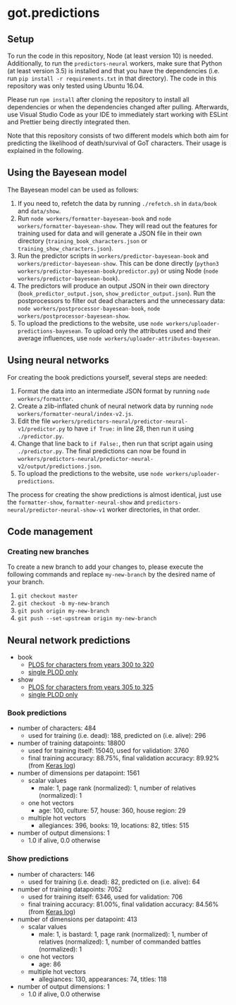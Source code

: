 # got.predictions

## Setup

To run the code in this repository, Node (at least version 10) is needed. Additionally, to run the `predictors-neural` workers, make sure that Python (at least version 3.5) is installed and that you have the dependencies (i.e. run `pip install -r requirements.txt` in that directory). The code in this repository was only tested using Ubuntu 16.04.

Please run `npm install` after cloning the repository to install all dependencies or when the dependencies changed after pulling. Afterwards, use Visual Studio Code as your IDE to immediately start working with ESLint and Prettier being directly integrated then.

Note that this repository consists of two different models which both aim for predicting the likelihood of death/survival of GoT characters. Their usage is explained in the following.

## Using the Bayesean model

The Bayesean model can be used as follows:

1. If you need to, refetch the data by running `./refetch.sh` in `data/book` and `data/show`.
2. Run `node workers/formatter-bayesean-book` and `node workers/formatter-bayesean-show`. They will read out the features for training used for data and will generate a JSON file in their own directory (`training_book_characters.json` or `training_show_characters.json`).
3. Run the predictor scripts in `workers/predictor-bayesean-book` and `workers/predictor-bayesean-show`. This can be done directly (`python3 workers/predictor-bayesean-book/predictor.py`) or using Node (`node workers/predictor-bayesean-book`).
4. The predictors will produce an output JSON in their own directory (`book_predictor_output.json`, `show_predictor_output.json`). Run the postprocessors to filter out dead characters and the unnecessary data: `node workers/postprocessor-bayesean-book`, `node workers/postprocessor-bayesean-show`.
5. To upload the predictions to the website, use `node workers/uploader-predictions-bayesean`. To upload only the attributes used and their average influences, use `node workers/uploader-attributes-bayesean`.

## Using neural networks

For creating the book predictions yourself, several steps are needed:

1. Format the data into an intermediate JSON format by running `node workers/formatter`.
2. Create a zlib-inflated chunk of neural network data by running `node workers/formatter-neural/index-v2.js`.
3. Edit the file `workers/predictors-neural/predictor-neural-v1/predictor.py` to have `if True:` in line 28, then run it using `./predictor.py`.
4. Change that line back to `if False:`, then run that script again using `./predictor.py`. The final predictions can now be found in `workers/predictors-neural/predictor-neural-v2/output/predictions.json`.
5. To upload the predictions to the website, use `node workers/uploader-predictions`.

The process for creating the show predictions is almost identical, just use the `formatter-show`, `formatter-neural-show` and `predictors-neural/predictor-neural-show-v1` worker directories, in that order.

## Code management

### Creating new branches

To create a new branch to add your changes to, please execute the following commands and replace `my-new-branch` by the desired name of your branch.

1. `git checkout master`
2. `git checkout -b my-new-branch`
3. `git push origin my-new-branch`
4. `git push --set-upstream origin my-new-branch`

## Neural network predictions

- book
  - [PLOS for characters from years 300 to 320](workers/predictors-neural/predictor-neural-v2/output/predictions.json)
  - [single PLOD only](workers/predictors-neural/predictor-neural-v2/output/predictions-plod.json)
- show
  - [PLOS for characters from years 305 to 325](workers/predictors-neural/predictor-neural-show-v1/output/predictions.json)
  - [single PLOD only](workers/predictors-neural/predictor-neural-show-v1/output/predictions-plod.json)

### Book predictions

- number of characters: 484
  - used for training (i.e. dead): 188, predicted on (i.e. alive): 296
- number of training datapoints: 18800
  - used for training itself: 15040, used for validation: 3760
  - final training accuracy: 88.75%, final validation accuracy: 89.92% (from [Keras log](workers/predictors-neural/predictor-neural-v2/models/keras-log))
- number of dimensions per datapoint: 1561
  - scalar values
    - male: 1, page rank (normalized): 1, number of relatives (normalized): 1
  - one hot vectors
    - age: 100, culture: 57, house: 360, house region: 29
  - multiple hot vectors
    - allegiances: 396, books: 19, locations: 82, titles: 515
- number of output dimensions: 1
  - 1.0 if alive, 0.0 otherwise

### Show predictions

- number of characters: 146
  - used for training (i.e. dead): 82, predicted on (i.e. alive): 64
- number of training datapoints: 7052
  - used for training itself: 6346, used for validation: 706
  - final training accuracy: 81.00%, final validation accuracy: 84.56% (from [Keras log](workers/predictors-neural/predictor-neural-show-v1/models/keras-log))
- number of dimensions per datapoint: 413
  - scalar values
    - male: 1, is bastard: 1, page rank (normalized): 1, number of relatives (normalized): 1, number of commanded battles (normalized): 1
  - one hot vectors
    - age: 86
  - multiple hot vectors
    - allegiances: 130, appearances: 74, titles: 118
- number of output dimensions: 1
  - 1.0 if alive, 0.0 otherwise
